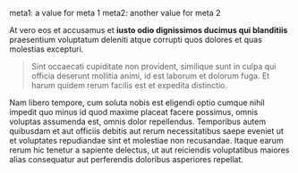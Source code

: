meta1: a value for meta 1
meta2: another value for meta 2

At vero eos et accusamus et **iusto odio dignissimos ducimus qui blanditiis** praesentium
voluptatum deleniti atque corrupti quos dolores et quas molestias excepturi.

>   Sint occaecati cupiditate non provident, similique sunt in culpa qui officia deserunt
    mollitia animi, id est laborum et dolorum fuga. Et harum quidem rerum facilis est et
    expedita distinctio.

Nam libero tempore, cum soluta nobis est eligendi optio cumque nihil impedit quo minus id
quod maxime placeat facere possimus, omnis voluptas assumenda est, omnis dolor repellendus.
Temporibus autem quibusdam et aut officiis debitis aut rerum necessitatibus saepe eveniet
ut et voluptates repudiandae sint et molestiae non recusandae. Itaque earum rerum hic
tenetur a sapiente delectus, ut aut reiciendis voluptatibus maiores alias consequatur aut
perferendis doloribus asperiores repellat.
